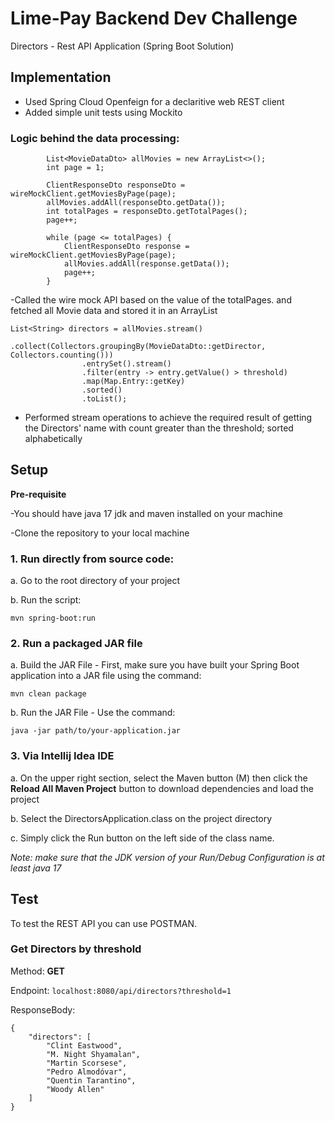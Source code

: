 # Lime-Pay Backend Dev Challenge
Directors - Rest API Application (Spring Boot Solution)

##  Implementation

- Used Spring Cloud Openfeign for a declaritive web REST client
- Added simple unit tests using Mockito

### Logic behind the data processing:
```
        List<MovieDataDto> allMovies = new ArrayList<>();
        int page = 1;

        ClientResponseDto responseDto = wireMockClient.getMoviesByPage(page);
        allMovies.addAll(responseDto.getData());
        int totalPages = responseDto.getTotalPages();
        page++;

        while (page <= totalPages) {
            ClientResponseDto response = wireMockClient.getMoviesByPage(page);
            allMovies.addAll(response.getData());
            page++;
        }
```
-Called the wire mock API based on the value of the totalPages. and fetched all Movie data and stored it in an ArrayList

```
List<String> directors = allMovies.stream()
                .collect(Collectors.groupingBy(MovieDataDto::getDirector, Collectors.counting()))
                .entrySet().stream()
                .filter(entry -> entry.getValue() > threshold)
                .map(Map.Entry::getKey)
                .sorted()
                .toList();
```
- Performed stream operations to achieve the required result of getting the Directors' name with count greater than the threshold; sorted alphabetically

##  Setup

**Pre-requisite**

-You should have java 17 jdk and maven installed on your machine

-Clone the repository to your local machine


### 1. Run directly from source code:


a. Go to the root directory of your project

b. Run the script:

`mvn spring-boot:run`

### 2. Run a packaged JAR file

a. Build the JAR File - First, make sure you have built your Spring Boot application into a JAR file using the command:

`mvn clean package`

b. Run the JAR File - Use the command:

`java -jar path/to/your-application.jar`

### 3. Via Intellij Idea IDE

a. On the upper right section, select the Maven button (M) then click the **Reload All Maven Project** button to download dependencies and load the project

b. Select the DirectorsApplication.class on the project directory

c. Simply click the Run button on the left side of the class name.

*Note: make sure that the JDK version of your Run/Debug Configuration is at least java 17*

## Test

To test the REST API you can use POSTMAN.



### Get Directors by threshold

Method: **GET**

Endpoint: `localhost:8080/api/directors?threshold=1`

ResponseBody:
```
{
    "directors": [
        "Clint Eastwood",
        "M. Night Shyamalan",
        "Martin Scorsese",
        "Pedro Almodóvar",
        "Quentin Tarantino",
        "Woody Allen"
    ]
}
```
